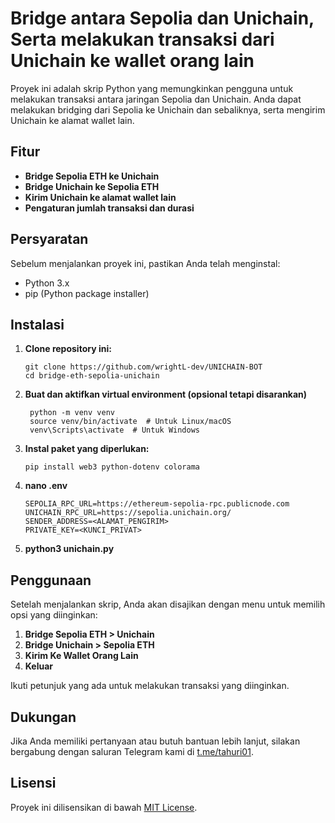 # Bridge antara Sepolia dan Unichain, Serta melakukan transaksi dari Unichain ke wallet orang lain

Proyek ini adalah skrip Python yang memungkinkan pengguna untuk melakukan transaksi antara jaringan Sepolia dan Unichain. Anda dapat melakukan bridging dari Sepolia ke Unichain dan sebaliknya, serta mengirim Unichain ke alamat wallet lain.

## Fitur

- **Bridge Sepolia ETH ke Unichain**
- **Bridge Unichain ke Sepolia ETH**
- **Kirim Unichain ke alamat wallet lain**
- **Pengaturan jumlah transaksi dan durasi**

## Persyaratan

Sebelum menjalankan proyek ini, pastikan Anda telah menginstal:

- Python 3.x
- pip (Python package installer)

## Instalasi

1. **Clone repository ini:**
   ```
   git clone https://github.com/wrightL-dev/UNICHAIN-BOT
   cd bridge-eth-sepolia-unichain

2. **Buat dan aktifkan virtual environment (opsional tetapi disarankan)**
   ```
    python -m venv venv
    source venv/bin/activate  # Untuk Linux/macOS
    venv\Scripts\activate  # Untuk Windows

3. **Instal paket yang diperlukan:**

   ```pip install web3 python-dotenv colorama```

4. **nano .env**
   ```
   SEPOLIA_RPC_URL=https://ethereum-sepolia-rpc.publicnode.com
   UNICHAIN_RPC_URL=https://sepolia.unichain.org/
   SENDER_ADDRESS=<ALAMAT_PENGIRIM>
   PRIVATE_KEY=<KUNCI_PRIVAT>

4. **python3 unichain.py**

## Penggunaan

Setelah menjalankan skrip, Anda akan disajikan dengan menu untuk memilih opsi yang diinginkan:

1. **Bridge Sepolia ETH > Unichain**
2. **Bridge Unichain > Sepolia ETH**
3. **Kirim Ke Wallet Orang Lain**
4. **Keluar**

Ikuti petunjuk yang ada untuk melakukan transaksi yang diinginkan.

## Dukungan

Jika Anda memiliki pertanyaan atau butuh bantuan lebih lanjut, silakan bergabung dengan saluran Telegram kami di [t.me/tahuri01](https://t.me/tahuri01).

## Lisensi

Proyek ini dilisensikan di bawah [MIT License](LICENSE).
